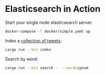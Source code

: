 # Elasticsearch in Action

Start your single node elasticsearch server:

```bash
docker-compose -f docker/simple.yaml up
  ```

Index a [collection of tweets](./tweets.json):

```bash
cargo run --bin index
  ```

Search by word:

```bash
cargo run --bin search -- --word=ipsum
  ```
